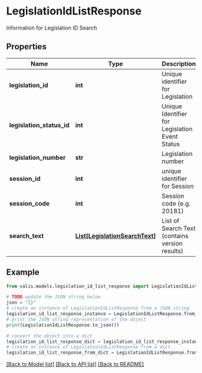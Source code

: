 # LegislationIdListResponse

Information for Legislation ID Search

## Properties

Name | Type | Description | Notes
------------ | ------------- | ------------- | -------------
**legislation_id** | **int** | Unique identifier for Legislation | [optional] 
**legislation_status_id** | **int** | Unique Identifier for Legislation Event Status | [optional] 
**legislation_number** | **str** | Legislation number | [optional] 
**session_id** | **int** | unique identifier for Session | [optional] 
**session_code** | **int** | Session code (e.g. 20181) | [optional] 
**search_text** | [**List[LegislationSearchText]**](LegislationSearchText.md) | List of Search Text (contains version results) | [optional] 

## Example

```python
from valis.models.legislation_id_list_response import LegislationIdListResponse

# TODO update the JSON string below
json = "{}"
# create an instance of LegislationIdListResponse from a JSON string
legislation_id_list_response_instance = LegislationIdListResponse.from_json(json)
# print the JSON string representation of the object
print(LegislationIdListResponse.to_json())

# convert the object into a dict
legislation_id_list_response_dict = legislation_id_list_response_instance.to_dict()
# create an instance of LegislationIdListResponse from a dict
legislation_id_list_response_from_dict = LegislationIdListResponse.from_dict(legislation_id_list_response_dict)
```
[[Back to Model list]](../README.md#documentation-for-models) [[Back to API list]](../README.md#documentation-for-api-endpoints) [[Back to README]](../README.md)


